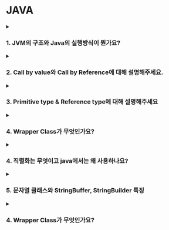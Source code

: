 # JAVA 

<details>
  <summary><h3>1. JVM의 구조와 Java의 실행방식이 뭔가요?</h3></summary>
JVM (Java Virtual Machine) 은 자바 애플리케이션을 실행하는 가상 머신으로, 클래스 로딩, 실행, 메모리 관리 등을 담당합니다.

> ✔ JVM의 구조

<li>클래스 로더: 바이트코드를 JVM으로 로드
<li>실행 엔진: 바이트코드 실행 (인터프리터 & JIT 컴파일러)
<li>메모리 영역: 스택(지역 변수), 힙(객체 저장), 메소드 영역(클래스 정보)

> ✔ Java 실행 방식

<li>자바 코드를 컴파일러가 바이트코드로 변환
<li>클래스 로더가 JVM에 로드
<li>실행 엔진이 바이트코드를 해석 & 실행
  
즉, "컴파일 → 로드 → 실행"의 과정으로 동작합니다.
</details>

<details>
  <summary><h3>2. Call by value와 Call by Reference에 대해 설명해주세요.</h3></summary>
  
> Call by value
  
```
  void func(int n) {
    n = 20;
}

void main() {
    int n = 10;
    func(n);
    printf("%d", n);
}
```
Call by value는 함수의 매개변수로 값을 복사해서 전달합니다.
이때 복사된 인자는 함수 안에서 지역적으로 사용되기에 local value 속성을 가집니다.

> Call by reference

```
void func(int *n) {
    *n = 20;
}

void main() {
    int n = 10;
    func(&n);
    printf("%d", n);
}
```
Call by reference는 함수의 매개변수로 래퍼런스를 전달합니다. 그래서 함수 안에서 해당 값이 변경되면 전달된 객체의 값도 변경됩니다. 

물론 JAVA는 기본적으로 모든 함수가 Call by value 형태로 사용되며 객체의 경우는 참조(주소 값)을 복사하여 객체 내부의 값을 변경할 수 있습니다. 
</details>

<details>
  <summary><h3>3. Primitive type & Reference type에 대해 설명해주세요</h3></summary>

> 자바의 타입

자바는 기본형과 참조형 타입이 있습니다. 

> Primitive type (기본형 타입)
- 자바는 총 8가지의 기본형 타입을 제공합니다.
- 비객체 타입이며 따라서 null 타입을 가질 수 없습니다. 만약 필요하다면 래퍼 클래스를 사용해야합니다.
- 스택 메모리에 저장됩니다.
     - boolean : 논리형 타입이며 참/거짓으로 저장합니다. 1byte의 형태입니다.
     - byte : 주로 이진데이터를 다루는 타입입니다.
     - short : c와의 호환을 위해 사용되는 타입이지만 잘 사용하지 않습니다.
     - int
     - long
     - float, double : 실수를 부동소수점 방식으로 저장합니다.
  
> Reference type (참조형 타입)
- JAVA에서 기본형 타입을 제외한 모든 타입이 참조형 타입입니다.
- 해당 타입은 JAVA의 Object 클래스를 상속하는 모든 클래스를 말합니다.
- 메모리 영역인 힙 메모리에 저장됩니다.
- 빈 객체를 의미하는 null이 존재합니다. 
    - 클래스 타입
    - 인터페이스 타입
    - 배열 타입
    - 열거 타입
> String Class

자바의 String 클래스는 조금 특별합니다. 기본적인 사용은 기본형처럼 사용하지만 불변하는 객체입니다. 그렇기에 String을 변경하면 갱신이 아닌 새로운 값을 반환합니다. 
String 객체간의 비교는 .equals를 사용합니다. 
</details>

<details>
  <summary><h3>4. Wrapper Class가 무엇인가요?</h3></summary>

자바에는 기본 타입(Primitive Type)과 이를 감싸는 **Wrapper 클래스**가 존재합니다.  
Wrapper 클래스는 기본 타입을 객체로 다룰 수 있도록 제공되는 클래스입니다.

### ✅ 기본 타입 vs Wrapper 클래스
- **기본 타입(Primitive Type)**: `int`, `long`, `float`, `double`, `boolean`, `char`, `byte`, `short`
- **Wrapper 클래스**: `Integer`, `Long`, `Float`, `Double`, `Boolean`, `Character`, `Byte`, `Short`

---

## 🎯 **Wrapper 클래스의 주요 기능**
### 1️⃣ **기본 타입을 객체로 변환 (Boxing, Unboxing)**
```java
int num = 10;
Integer obj = Integer.valueOf(num); // Boxing (기본 타입 → 객체)
int value = obj.intValue(); // Unboxing (객체 → 기본 타입)
```
### 2️⃣ **자동 변환(Auto Boxing, Auto Unboxing)**
```
Integer num = 10; // Auto Boxing (int → Integer)
int value = num;  // Auto Unboxing (Integer → int)
```

### 3️⃣ **Wrapper 클래스의 비교 (주의점!)**
```java
Integer a = 1000;
Integer b = 1000;
System.out.println(a == b);  // false (주소값 비교)

int c = 1000;
int d = 1000;
System.out.println(c == d);  // true (값 비교)
```
- Wrapper 클래스는 주소 값을 비교하므로 equals()를 이용해서 값을 비교해야합니다. 

### 🚀 Wrapper 클래스의 성능 고려 사항
- Wrapper 클래스는 기본 타입보다 메모리 사용량이 많습니다. 
- 그렇기에 섣부른 사용은 피하는 것이 좋습니다.
</details>

<details>
  <summary><h3>4. 직렬화는 무엇이고 java에서는 왜 사용하나요?</h3></summary>

## ✅ 직렬화(Serialization)란?
- **직렬화**는 객체를 **바이트 스트림**으로 변환하여 **파일**이나 **네트워크**를 통해 전달할 수 있게 만드는 과정입니다.
- **역직렬화(Deserialization)**는 직렬화된 바이트 스트림을 다시 객체로 변환하는 과정입니다.

### 📌 직렬화의 필요성
- **파일 저장**: 객체를 파일로 저장하고, 나중에 다시 복원하려면 직렬화와 역직렬화가 필요합니다.
- **네트워크 통신**: 네트워크를 통해 객체를 전달할 때 객체를 바이트 형식으로 전송해야 하기 때문에 직렬화가 필요합니다.
- **분산 시스템**: 객체를 서로 다른 시스템 간에 전달할 때 직렬화가 필수적입니다.

---

## 🎯 자바에서 직렬화 사용 이유
1. **네트워크 전송**  
   객체를 네트워크를 통해 전송할 때, 자바는 객체를 바이트 형식으로 변환하여 데이터를 전송할 수 있습니다. 이때 직렬화가 사용됩니다.

2. **세션 저장**  
   웹 애플리케이션에서 사용자의 세션 정보를 저장할 때 객체를 직렬화하여 세션에 저장하거나, 파일 시스템에 저장할 수 있습니다.

3. **클러스터링 및 분산 처리**  
   여러 서버 간에 객체를 주고 받을 때 직렬화가 필요합니다. 예를 들어, 클러스터링된 환경에서는 객체를 네트워크를 통해 다른 서버로 전송해야 할 때 직렬화가 사용됩니다.

4. **파일 시스템 저장**  
   객체를 파일 시스템에 저장할 때 직렬화를 통해 객체를 바이트 스트림으로 변환한 후 저장하고, 나중에 역직렬화하여 객체를 복원합니다.

---

## 🎯 자바에서 직렬화 구현 방법
- 자바에서 **직렬화**를 구현하려면 `java.io.Serializable` 인터페이스를 구현해야 합니다.

### ✅ 직렬화 예제
```java
import java.io.*;

class Person implements Serializable {
    private String name;
    private int age;

    public Person(String name, int age) {
        this.name = name;
        this.age = age;
    }

    @Override
    public String toString() {
        return "Person{name='" + name + "', age=" + age + "}";
    }
}

public class SerializationExample {
    public static void main(String[] args) {
        try {
            // 객체 직렬화
            Person person = new Person("John", 30);
            ObjectOutputStream out = new ObjectOutputStream(new FileOutputStream("person.ser"));
            out.writeObject(person);
            out.close();

            // 객체 역직렬화
            ObjectInputStream in = new ObjectInputStream(new FileInputStream("person.ser"));
            Person deserializedPerson = (Person) in.readObject();
            in.close();

            System.out.println("Deserialized Person: " + deserializedPerson);
        } catch (IOException | ClassNotFoundException e) {
            e.printStackTrace();
        }
    }
}
```
### 🎯 **직렬화와 관련된 고려 사항**
- transient 키워드
직렬화할 때 특정 필드를 제외하고 싶다면 해당 필드에 transient 키워드를 붙일 수 있습니다. 이는 해당 필드를 직렬화하지 않겠다는 의미입니다.

### 🎯 결론
직렬화는 객체를 바이트 스트림 형태로 변환하여 저장하거나 전송하는 기술입니다. 이 기술은 객체 자체를 메모리 주소로 전달하므로 Reference Type의 타입의 데이터들은 다른 OS나 환경에서는 전달이 불가능합니다. 그렇기에 만들어진 기술입니다. 

</details>

<details>
  <summary><h3>5. 문자열 클래스와 StringBuffer, StringBuilder 특징</h3></summary>

## 📌 **String 클래스**
- **불변(Immutable) 클래스**입니다.
- **문자열의 변경** 시 새로운 객체가 생성됩니다.
- 이로 인해 **성능이 저하**될 수 있으며, 문자열을 자주 변경할 경우 `StringBuilder` 또는 `StringBuffer`를 사용하는 것이 더 효율적입니다.
- 문자열 비교 시 `==` 연산자를 사용할 수 있지만, **문자열 내용 비교**는 `.equals()` 메서드를 사용해야 합니다.
- 예:
 ```java
  String s1 = "hello";
  String s2 = "hello";
  System.out.println(s1 == s2);      // true (같은 리터럴을 가리킴)
  System.out.println(s1.equals(s2)); // true (값이 동일)
```

## 📌 **StringBuffer 클래스**
- 가변 문자열 클래스입니다.
- 멀티스레드 환경에서 안전하게 사용할 수 있습니다. (스레드 동기화 처리가 자체적으로 되어있습니다.)
- 문자열 변경 작업을 수행할 때, 새로운 객체를 생성하지 않고 기존 버퍼에서 수정합니다.
- 성능상 StringBuilder보다 느리지만, 멀티스레드 환경에서 더 적합합니다.

## 📌 **StringBuffer 클래스**
- 가변 문자열 클래스입니다.
- StringBuffer와 비슷하지만, 멀티스레드 환경에서는 안전하지 않습니다.
- 문자열을 자주 변경해야 할 때 더 효율적이며, StringBuffer보다 빠릅니다.
- 멀티스레드가 아닌 환경에서 성능이 더 우수합니다.

## 🎯 **결론**
- String은 불변 객체로, 문자열이 자주 변경되면 성능에 영향을 미칠 수 있습니다.
- StringBuffer는 멀티스레드 환경에서 안전하지만, 성능은 StringBuilder보다 떨어집니다.
- StringBuilder는 멀티스레드 환경을 고려하지 않는 비멀티스레드 환경에서 가장 성능이 뛰어납니다.
  
</details>

<details>
  <summary><h3>4. Wrapper Class가 무엇인가요?</h3></summary>
자바에는 기본 타입과 추가로 Wrapper 
</details>
